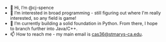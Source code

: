 - 👋 Hi, I’m @cj-spence
- 👀 I’m interested in broad programming - still figuring out where I'm really interested, so any field is game!
- 🌱 I’m currently building a solid foundation in Python. From there, I hope to branch further into Java/C++. 
- 📫 How to reach me - my main email is cas36@stmarys-ca.edu.

<!---
cj-spence/cj-spence is a ✨ special ✨ repository because its `README.md` (this file) appears on your GitHub profile.
You can click the Preview link to take a look at your changes.
--->

